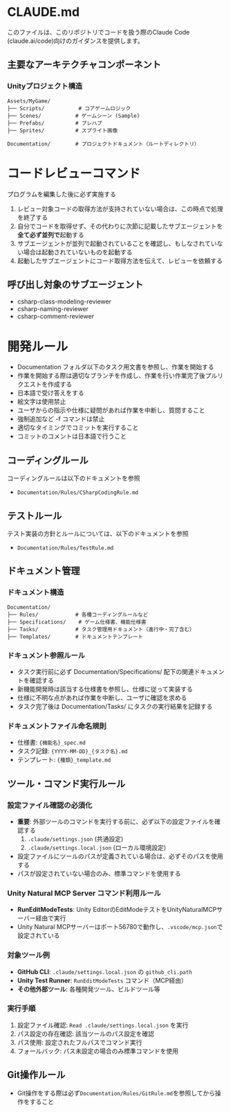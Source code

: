 # CLAUDE.md

このファイルは、このリポジトリでコードを扱う際のClaude Code (claude.ai/code)向けのガイダンスを提供します。

## 主要なアーキテクチャコンポーネント

### Unityプロジェクト構造
```
Assets/MyGame/
├── Scripts/           # コアゲームロジック
├── Scenes/           # ゲームシーン (Sample)
├── Prefabs/          # プレハブ
├── Sprites/          # スプライト画像

Documentation/        # プロジェクトドキュメント（ルートディレクトリ）
```

# コードレビューコマンド  
プログラムを編集した後に必ず実施する
1. レビュー対象コードの取得方法が支持されていない場合は、この時点で処理を終了する  
2. 自分でコードを取得せず、その代わりに次節に記載したサブエージェントを**全て必ず並列で**起動する  
3. サブエージェントが並列で起動されていることを確認し、もしなされていない場合は起動されていないものを起動する  
4. 起動したサブエージェントにコード取得方法を伝えて、レビューを依頼する  

## 呼び出し対象のサブエージェント   
* csharp-class-modeling-reviewer    
* csharp-naming-reviewer  
* csharp-comment-reviewer  

# 開発ルール
- Documentation フォルダ以下のタスク用文書を参照し、作業を開始する
- 作業を開始する際は適切なブランチを作成し、作業を行い作業完了後プルリクエストを作成する
- 日本語で受け答えをする
- 絵文字は使用禁止
- ユーザからの指示や仕様に疑問があれば作業を中断し、質問すること
- 強制追加など -f コマンドは禁止
- 適切なタイミングでコミットを実行すること
- コミットのコメントは日本語で行うこと

## コーディングルール
コーディングルールは以下のドキュメントを参照
- `Documentation/Rules/CSharpCodingRule.md`

## テストルール
テスト実装の方針とルールについては、以下のドキュメントを参照
- `Documentation/Rules/TestRule.md`

## ドキュメント管理

### ドキュメント構造
```
Documentation/
├── Rules/            # 各種コーディングルールなど
├── Specifications/    # ゲーム仕様書、機能仕様書
├── Tasks/            # タスク管理用ドキュメント（進行中・完了含む）
├── Templates/        # ドキュメントテンプレート
```

### ドキュメント参照ルール
- タスク実行前に必ず Documentation/Specifications/ 配下の関連ドキュメントを確認する
- 新機能開発時は該当する仕様書を参照し、仕様に従って実装する
- 仕様に不明な点があれば作業を中断し、ユーザに確認を求める
- タスク完了後は Documentation/Tasks/ にタスクの実行結果を記録する

### ドキュメントファイル命名規則
- 仕様書: `{機能名}_spec.md`
- タスク記録: `{YYYY-MM-DD}_{タスク名}.md`
- テンプレート: `{種類}_template.md`

## ツール・コマンド実行ルール

### 設定ファイル確認の必須化
- **重要**: 外部ツールのコマンドを実行する前に、必ず以下の設定ファイルを確認する
  1. `.claude/settings.json` (共通設定)
  2. `.claude/settings.local.json` (ローカル環境設定)
- 設定ファイルにツールのパスが定義されている場合は、必ずそのパスを使用する
- パスが設定されていない場合のみ、標準コマンドを使用する

### Unity Natural MCP Server コマンド利用ルール
- **RunEditModeTests**: Unity EditorのEditModeテストをUnityNaturalMCPサーバー経由で実行
- Unity Natural MCPサーバーはポート56780で動作し、`.vscode/mcp.json`で設定されている

### 対象ツール例
- **GitHub CLI**: `.claude/settings.local.json` の `github_cli.path`
- **Unity Test Runner**: `RunEditModeTests` コマンド（MCP経由）
- **その他外部ツール**: 各種開発ツール、ビルドツール等

### 実行手順
1. 設定ファイル確認: `Read .claude/settings.local.json` を実行
2. パス設定の存在確認: 該当ツールのパス設定を確認
3. パス使用: 設定されたフルパスでコマンド実行
4. フォールバック: パス未設定の場合のみ標準コマンドを使用

## Git操作ルール
- Git操作をする際は必ず`Documentation/Rules/GitRule.md`を参照してから操作をすること
